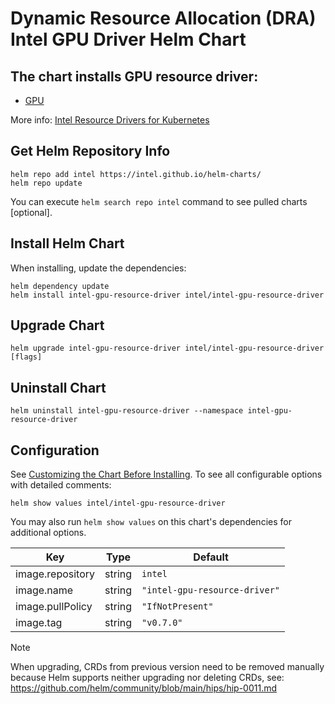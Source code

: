 # Dynamic Resource Allocation (DRA) Intel GPU Driver Helm Chart

## The chart installs GPU resource driver:

- [GPU](https://github.com/intel/intel-resource-drivers-for-kubernetes/tree/main/doc/gpu/README.md)

More info: [Intel Resource Drivers for Kubernetes](https://github.com/intel/intel-resource-drivers-for-kubernetes/tree/main)


## Get Helm Repository Info
```
helm repo add intel https://intel.github.io/helm-charts/
helm repo update
```

You can execute `helm search repo intel` command to see pulled charts [optional].

## Install Helm Chart
When installing, update the dependencies:
```
helm dependency update
helm install intel-gpu-resource-driver intel/intel-gpu-resource-driver
```
## Upgrade Chart
```
helm upgrade intel-gpu-resource-driver intel/intel-gpu-resource-driver [flags]
```

## Uninstall Chart
```
helm uninstall intel-gpu-resource-driver --namespace intel-gpu-resource-driver
```

## Configuration
See [Customizing the Chart Before Installing](https://helm.sh/docs/intro/using_helm/#customizing-the-chart-before-installing). To see all configurable options with detailed comments:

```console
helm show values intel/intel-gpu-resource-driver
```

You may also run `helm show values` on this chart's dependencies for additional options.

| Key | Type | Default |
|-----|------|---------|
| image.repository | string | `intel` |
| image.name | string | `"intel-gpu-resource-driver"` |
| image.pullPolicy | string | `"IfNotPresent"` |
| image.tag | string | `"v0.7.0"` |

> [!Note]
> When upgrading, CRDs from previous version need to be removed manually because Helm supports neither upgrading nor deleting CRDs, see: https://github.com/helm/community/blob/main/hips/hip-0011.md
